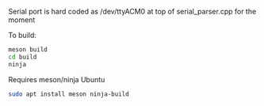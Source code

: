 Serial port is hard coded as /dev/ttyACM0 at top of serial_parser.cpp for the moment

To build:
```bash
meson build
cd build
ninja
```

Requires meson/ninja
Ubuntu
```bash
sudo apt install meson ninja-build
```
